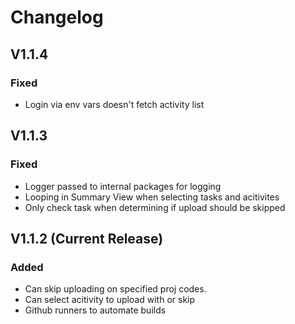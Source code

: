 # Changelog

## V1.1.4

### Fixed
- Login via env vars doesn't fetch activity list

## V1.1.3 

### Fixed 
- Logger passed to internal packages for logging
- Looping in Summary View when selecting tasks and acitivites
- Only check task when determining if upload should be skipped

## V1.1.2 (Current Release)

### Added
- Can skip uploading on specified proj codes. 
- Can select acitivity to upload with or skip
- Github runners to automate builds
